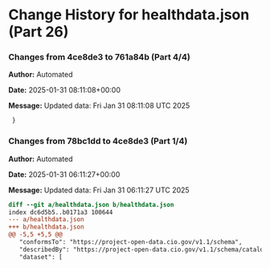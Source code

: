 # Change History for healthdata.json (Part 26)

### Changes from 4ce8de3 to 761a84b (Part 4/4)
**Author:** Automated

**Date:** 2025-01-31 08:11:08+00:00

**Message:** Updated data: Fri Jan 31 08:11:08 UTC 2025

```diff
 }
```

### Changes from 78bc1dd to 4ce8de3 (Part 1/4)
**Author:** Automated

**Date:** 2025-01-31 06:11:27+00:00

**Message:** Updated data: Fri Jan 31 06:11:27 UTC 2025

```diff
diff --git a/healthdata.json b/healthdata.json
index dc6d5b5..b0171a3 100644
--- a/healthdata.json
+++ b/healthdata.json
@@ -5,5 +5,5 @@
   "conformsTo": "https://project-open-data.cio.gov/v1.1/schema",
   "describedBy": "https://project-open-data.cio.gov/v1.1/schema/catalog.json",
   "dataset": [
```

